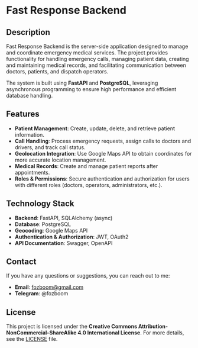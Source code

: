 # Fast Response Backend

## Description

Fast Response Backend is the server-side application designed to manage and coordinate emergency medical services. The project provides functionality for handling emergency calls, managing patient data, creating and maintaining medical records, and facilitating communication between doctors, patients, and dispatch operators.

The system is built using **FastAPI** and **PostgreSQL**, leveraging asynchronous programming to ensure high performance and efficient database handling.

## Features

- **Patient Management**: Create, update, delete, and retrieve patient information.
- **Call Handling**: Process emergency requests, assign calls to doctors and drivers, and track call status.
- **Geolocation Integration**: Use Google Maps API to obtain coordinates for more accurate location management.
- **Medical Records**: Create and manage patient reports after appointments.
- **Roles & Permissions**: Secure authentication and authorization for users with different roles (doctors, operators, administrators, etc.).

## Technology Stack

- **Backend**: FastAPI, SQLAlchemy (async)
- **Database**: PostgreSQL
- **Geocoding**: Google Maps API
- **Authentication & Authorization**: JWT, OAuth2
- **API Documentation**: Swagger, OpenAPI

## Contact
If you have any questions or suggestions, you can reach out to me:

 - **Email**: fozboom@gmail.com
 - **Telegram**: @fozboom

## License

This project is licensed under the **Creative Commons Attribution-NonCommercial-ShareAlike 4.0 International License**. For more details, see the [LICENSE](./LICENSE) file.
